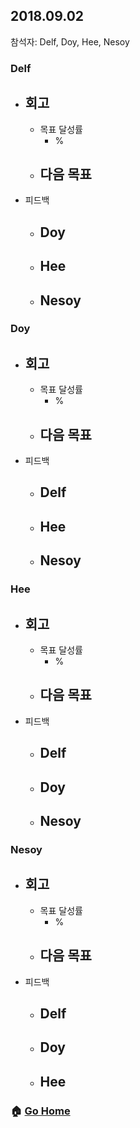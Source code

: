 ## 2018.09.02
참석자: Delf, Doy, Hee, Nesoy

### Delf
- 회고
  -
  - 목표 달성률
    - %
  - 다음 목표
    -
- 피드백
  - Doy    
    -
  - Hee
    -
  - Nesoy
    -

### Doy
- 회고
  -
  - 목표 달성률
    - %
  - 다음 목표
    -
- 피드백
  - Delf
    -
  - Hee
    -
  - Nesoy
    -

### Hee
- 회고
  -
  - 목표 달성률
    - %
  - 다음 목표
    -
- 피드백
  - Delf
    -
  - Doy
    -
  - Nesoy
    -

### Nesoy
- 회고
  -
  - 목표 달성률
    - %
  - 다음 목표
    -
- 피드백
  - Delf
    -
  - Doy
    -
  - Hee
    -

### :house: [Go Home](https://github.com/T-WWL/WWL)
